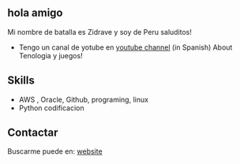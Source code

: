 ## hola amigo 
Mi nombre de batalla es Zidrave y soy de Peru saluditos!
* Tengo un canal de yotube en [youtube channel](https://www.youtube.com/@zidrave) (in Spanish) About Tenologia y juegos!

## Skills
* AWS , Oracle, Github, programing, linux
* Python codificacion

## Contactar
Buscarme puede en: [website](http://www.zidrave.net)
